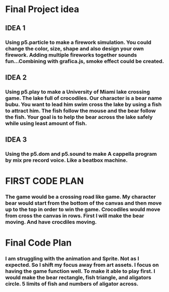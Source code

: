 # Final Project idea

## IDEA 1
### Using p5.particle to make a firework simulation. You could change the color, size, shape and also design your own firework. Adding multiple fireworks together sounds fun...Combining with grafica.js, smoke effect could be created.

## IDEA 2
### Using p5.play to make a University of Miami lake crossing game. The lake full of crocodiles. Our character is a bear name bubu. You want to lead him swim cross the lake by using a fish to attract him. The fish follow the mouse and the bear follow the fish. Your goal is to help the bear across the lake safely while using least amount of fish.

## IDEA 3
### Using the p5.dom and p5.sound to make A cappella program by mix pre record voice. Like a beatbox machine.

# FIRST CODE PLAN
### The game would be a crossing road like game. My character bear would start from the bottom of the canvas and then move up to the top in order to win the game. Crocodiles would move from cross the canvas in rows. First I will make the bear moving. And have crocdiles moving.

# Final Code Plan
### I am struggling with the animation and Sprite. Not as I expected. So I shift my focus away from art assets. I focus on having the game function well. To make it able to play first. I would make the bear rectangle, fish triangle, and aligators circle. 5 limits of fish and numbers of aligator across. 




